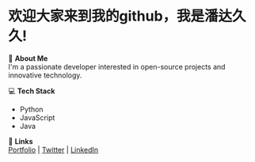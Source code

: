 # 欢迎大家来到我的github，我是潘达久久!

🌟 **About Me**  
I'm a passionate developer interested in open-source projects and innovative technology.  

💻 **Tech Stack**  
- Python  
- JavaScript  
- Java  

🔗 **Links**  
[Portfolio](https://yourportfolio.com) | [Twitter](https://twitter.com/yourhandle) | [LinkedIn](https://linkedin.com/in/yourprofile)
